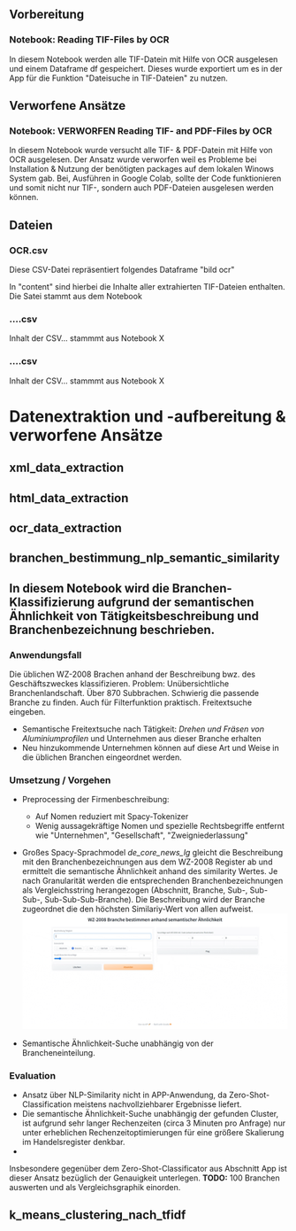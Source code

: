 ## Vorbereitung

### Notebook: Reading TIF-Files by OCR
In diesem Notebook werden alle TIF-Datein mit Hilfe von OCR ausgelesen und einem Dataframe df gespeichert. Dieses wurde exportiert um es in der App für die Funktion "Dateisuche in TIF-Dateien" zu nutzen.


## Verworfene Ansätze

### Notebook: VERWORFEN Reading TIF- and PDF-Files by OCR
 In diesem Notebook wurde versucht alle TIF- & PDF-Datein mit Hilfe von OCR ausgelesen. Der Ansatz wurde verworfen weil es Probleme bei Installation & Nutzung der benötigten packages auf dem lokalen Winows System gab. Bei, Ausführen in Google Colab, sollte der Code funktionieren und somit nicht nur TIF-, sondern auch PDF-Dateien ausgelesen werden können.


## Dateien

### OCR.csv
Diese CSV-Datei repräsentiert folgendes Dataframe "bild ocr"

In "content" sind hierbei die Inhalte aller extrahierten TIF-Dateien enthalten. Die Satei stammt aus dem Notebook 

### ....csv
Inhalt der CSV... stammmt aus Notebook X

### ....csv
Inhalt der CSV... stammmt aus Notebook X








# Datenextraktion und -aufbereitung &  verworfene Ansätze 

## xml_data_extraction


## html_data_extraction



## ocr_data_extraction


## branchen_bestimmung_nlp_semantic_similarity

In diesem Notebook wird die Branchen-Klassifizierung aufgrund der semantischen Ähnlichkeit von Tätigkeitsbeschreibung und Branchenbezeichnung beschrieben.  
---
### Anwendungsfall

Die üblichen WZ-2008 Brachen anhand der Beschreibung bwz. des Geschäftszweckes klassifizieren. 
Problem: Unübersichtliche Branchenlandschaft. Über 870 Subbrachen. Schwierig die passende Branche zu finden. 
Auch für Filterfunktion praktisch. Freitextsuche eingeben. 

* Semantische Freitextsuche nach Tätigkeit: *Drehen und Fräsen von Aluminiumprofilen* und Unternehmen aus dieser Branche erhalten
* Neu hinzukommende Unternehmen können auf diese Art und Weise in die üblichen Branchen eingeordnet werden.

### Umsetzung / Vorgehen 

* Preprocessing der Firmenbeschreibung: 
  * Auf Nomen reduziert mit Spacy-Tokenizer 
  * Wenig aussagekräftige Nomen und spezielle Rechtsbegriffe entfernt wie  "Unternehmen", "Gesellschaft", "Zweigniederlassung"

* Großes Spacy-Sprachmodel *de_core_news_lg* gleicht die Beschreibung mit den Branchenbezeichnungen aus dem WZ-2008 Register ab und ermittelt die semantische Ähnlichkeit anhand des similarity Wertes. Je nach Granularität werden die entsprechenden Branchenbezeichnungen als Vergleichsstring herangezogen (Abschnitt, Branche, Sub-, Sub-Sub-, Sub-Sub-Sub-Branche). 
  Die Beschreibung wird der Branche zugeordnet die den höchsten Similariy-Wert von allen aufweist. 
  ![Branche Klassifizieren nach NLP](.\Data\branchen_klassifizierung_wz2008_semantic_similarity.gif) 

* Semantische Ähnlichkeit-Suche unabhängig von der Brancheneinteilung. 

### Evaluation

* Ansatz über NLP-Similarity nicht in APP-Anwendung, da Zero-Shot-Classification meistens nachvollziehbarer Ergebnisse liefert. 
* Die semantische Ähnlichkeit-Suche unabhängig der gefunden Cluster, ist aufgrund sehr langer Rechenzeiten (circa 3 Minuten pro Anfrage) nur unter erheblichen Rechenzeitoptimierungen für eine größere Skalierung im Handelsregister denkbar. 
* 
Insbesondere gegenüber dem Zero-Shot-Classificator aus Abschnitt App ist dieser Ansatz bezüglich der Genauigkeit unterlegen. **TODO:** 100 Branchen auswerten und als Vergleichsgraphik einorden. 


## k_means_clustering_nach_tfidf




